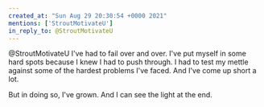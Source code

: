 ```yaml
---
created_at: "Sun Aug 29 20:30:54 +0000 2021"
mentions: ['StroutMotivateU']
in_reply_to: @StroutMotivateU
---
```


@StroutMotivateU I've had to fail over and over. I've put myself in some hard spots because I knew I had to push through. I had to test my mettle against some of the hardest problems I've faced. And I've come up short a lot.

But in doing so, I've grown. And I can see the light at the end.